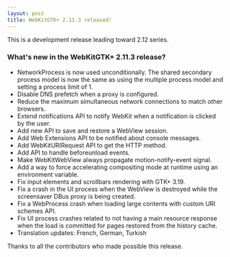 ```yaml
---
layout: post
title: WebKitGTK+ 2.11.3 released!
---
```


This is a development release leading toward 2.12 series.

### What's new in the WebKitGTK+ 2.11.3 release?

 - NetworkProcess is now used unconditionally. The shared secondary process model is now
   the same as using the multiple process model and setting a process limit of 1.
 - Disable DNS prefetch when a proxy is configured.
 - Reduce the maximum simultaneous network connections to match other browsers.
 - Extend notifications API to notify WebKit when a notification is clicked by the user.
 - Add new API to save and restore a WebView session.
 - Add Web Extensions API to be notified about console messages.
 - Add WebKitURIRequest API to get the HTTP method.
 - Add API to handle beforeunload events.
 - Make WebKitWebView always propagate motion-notify-event signal.
 - Add a way to force accelerating compositing mode at runtime using an environment variable.
 - Fix input elements and scrollbars rendering with GTK+ 3.19.
 - Fix a crash in the UI process when the WebView is destroyed while the screensaver DBus proxy
   is being created.
 - Fix a WebProcess crash when loading large contents with custom URI schemes API.
 - Fix UI process crashes related to not having a main resource response when the load is committed
   for pages restored from the history cache.
 - Translation updates: French, German, Turkish

Thanks to all the contributors who made possible this release.